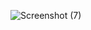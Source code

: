 
![Screenshot (7)](https://user-images.githubusercontent.com/93249038/210063310-21d67d33-9613-4a7d-9375-48613db2071c.png)
